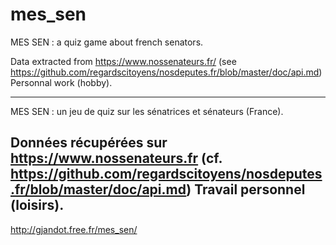 # mes_sen
MES SEN : a quiz game about french senators.

Data extracted from https://www.nossenateurs.fr/ (see https://github.com/regardscitoyens/nosdeputes.fr/blob/master/doc/api.md)
Personnal work (hobby).

-----
MES SEN : un jeu de quiz sur les sénatrices et sénateurs (France).

Données récupérées sur https://www.nossenateurs.fr (cf. https://github.com/regardscitoyens/nosdeputes.fr/blob/master/doc/api.md)
Travail personnel (loisirs).
-----
http://gjandot.free.fr/mes_sen/
